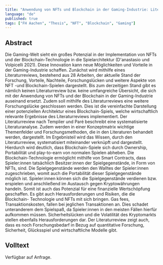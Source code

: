 ```yaml
---
title: "Anwendung von NFTs und Blockchain in der Gaming-Industrie: Literaturreview und Aspekte für ein erfolgreiches Geschäftsmodell"
language: "de"
published: true
tags: ["FH Aachen", "Thesis", "NFT", "Blockchain", "Gaming"]
---
```


## Abstract

Die Gaming-Welt sieht ein großes Potenzial in der Implementation von NFTs und der
Blockchain-Technologie in die Spielarchitektur (D'anastasio und Volpicelli 2021).
Diese Innovation kann neue Möglichkeiten und Vorteile in der Gaming-Industrie schaffen.
Zunächst wird mithilfe eines Literaturreviews, bestehend aus 28 Arbeiten,
der aktuelle Stand der Forschung, Vorteile, Nachteile, Forschungslücken und weitere
Aspekte von NFT -und Blockchain-Spielen dargestellt. Bis zum derzeitigen Stand
gibt es nämlich keinen Literaturreview bzw. keine umfangreiche Übersicht, die sich
mit der Anwendung von NFTs und der Blockchain in der Gaming-Industrie auseinand
ersetzt. Zudem soll mithilfe des Literaturreviews eine weitere Forschungslücke geschlossen
werden. Dies ist die vereinfachte Darstellung einer potenziellen Architektur
eines Blockchain-Spiels, welche wirtschaftlich relevante Ergebnisse des Literaturreviews
implementiert. Der Literaturreview nach Templier und Paré beschreibt eine
systematisierte Literaturanalyse. Zudem werden in einer Konzeptmatrix wichtige
Themenfelder und Forschungsmethoden, die in den Literaturen behandelt werden, dargestellt.
Im Ergebnisteil wird das Wissen, durch den Literaturreview, systematisiert miteinander
verknüpft und dargestellt. Hierdurch wird deutlich, dass Blockchain-Spiele sich durch
Ownership, Portabilität und play-to-earn von normalen Spielen abheben. Die Blockchain-Technologie
ermöglicht mithilfe von Smart Contracts, dass Spieler:innen tatsächlich Besitzer:innen
der Spielgegenstände, in Form von NFTs, sind. Die Spielgegenstände werden den Walltes
der Spieler:innen zugeschrieben, womit auch die Portabilität dieser Spielgegenstände
möglich ist. Spieler:innen können sich die Spielgegenstände verdienen bzw. erspielen
und anschließend im Austausch gegen Kryptowährungen handeln. Somit ist auch das Potenzial
für eine finanzielle Wertschöpfung geschaffen. Es gibt auch Herausforderungen und Risiken,
die die Blockchain- Technologie und NFTs mit sich bringen. Gas fees, Transaktionskosten,
fallen bei jeglichen Transaktionen an. Dies schadet unteranderem dem Spielspaß, da
Spieler:innen in den meisten Fällen hierfür aufkommen müssen. Sicherheitslücken und
die Volatilität des Kryptomarkts stellen ebenfalls Herausforderungen dar. Der Literaturreview
zeigt auch, dass es noch Forschungsbedarf in Bezug auf quantitative Forschung, Sicherheit,
Glücksspiel und wirtschaftliche Modelle gibt.

## Volltext

Verfügbar auf Anfrage.
